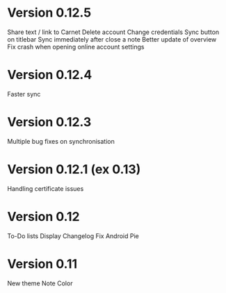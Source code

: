 # Version 0.12.5

Share text / link to Carnet
Delete account
Change credentials
Sync button on titlebar
Sync immediately after close a note
Better update of overview
Fix crash when opening online account settings

# Version 0.12.4

Faster sync

# Version 0.12.3

Multiple bug fixes on synchronisation

# Version 0.12.1 (ex 0.13)

Handling certificate issues

# Version 0.12

To-Do lists
Display Changelog
Fix Android Pie


# Version 0.11

New theme
Note Color